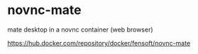 # novnc-mate
mate desktop in a novnc container (web browser)

https://hub.docker.com/repository/docker/fensoft/novnc-mate
